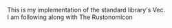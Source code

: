 This is my implementation of the standard library's Vec.<br>
I am following along with <a src="https://doc.rust-lang.org/nomicon/vec/vec.html">The Rustonomicon</a>